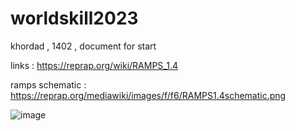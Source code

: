 # worldskill2023
khordad , 1402 , document for start

links :
https://reprap.org/wiki/RAMPS_1.4

ramps schematic : https://reprap.org/mediawiki/images/f/f6/RAMPS1.4schematic.png

![image](https://github.com/RezaAliniaa/worldskill2023/assets/72167974/916e0804-e77c-4860-9e6d-f9974d6a62a9)
